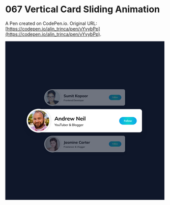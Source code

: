 # 067 Vertical Card Sliding Animation

A Pen created on CodePen.io. Original URL: [https://codepen.io/alin_trinca/pen/vYvybPp](https://codepen.io/alin_trinca/pen/vYvybPp).

![Vertical Card Sliding Animation Screenshot](vertical-card-sliding-animation.png)